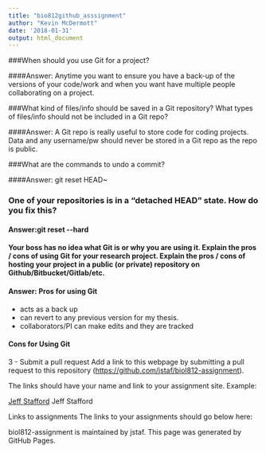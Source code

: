 ```yaml
---
title: "bio812github_asssignment"
author: "Kevin McDermott"
date: '2018-01-31'
output: html_document
---
```




###When should you use Git for a project?

####Answer: Anytime you want to ensure you have a back-up of the versions of your code/work and when you want have multiple people collaborating on a project.




###What kind of files/info should be saved in a Git repository? What types of files/info should not be included in a Git repo?

####Answer: A Git repo is really useful to store code for coding projects. Data and any username/pw should never be stored in a Git repo as the repo is public.



###What are the commands to undo a commit?

####Answer: git reset HEAD~
   


### One of your repositories is in a “detached HEAD” state. How do you fix this?

#### Answer:git reset --hard



#### Your boss has no idea what Git is or why you are using it. Explain the pros / cons of using Git for your research project. Explain the pros / cons of hosting your project in a public (or private) repository on Github/Bitbucket/Gitlab/etc.

#### Answer: Pros for using Git

* acts as a back up
* can revert to any previous version for my thesis.
* collaborators/PI  can make edits and they are tracked

#### Cons for Using Git






3 - Submit a pull request
Add a link to this webpage by submitting a pull request to this repository (https://github.com/jstaf/biol812-assignment).

The links should have your name and link to your assignment site. Example:

[Jeff Stafford](https://jstaf.github.io/biol812-assignment)
Jeff Stafford

Links to assignments
The links to your assignments should go below here:

biol812-assignment is maintained by jstaf.
This page was generated by GitHub Pages.
